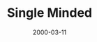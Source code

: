 ---
layout: message
category: message
series: "Beyond Mars and Venus"
title: "Single Minded "
date: 2000-03-11
audio-description: "What does the Bible have to say to us about our relationships with one another? "
audio: ""
audio-title: "Single Minded "
audio-duration: ":"
---